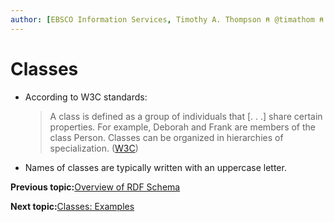 ```yaml
---
author: [EBSCO Information Services, Timothy A. Thompson ⍝ @timathom ⍝ @timathom@indieweb.social]
---
```


# Classes

-   According to W3C standards:

    > A class is defined as a group of individuals that \[. . .\] share certain properties. For example, Deborah and Frank are members of the class Person. Classes can be organized in hierarchies of specialization. \([W3C](https://www.w3.org/2007/09/OWL-Overview-es.html#s3.1)\)

-   Names of classes are typically written with an uppercase letter.


**Previous topic:**[Overview of RDF Schema](../../day_1/lesson_4/rdf_schema_overview.md)

**Next topic:**[Classes: Examples](../../day_1/lesson_4/classes_2.md)

